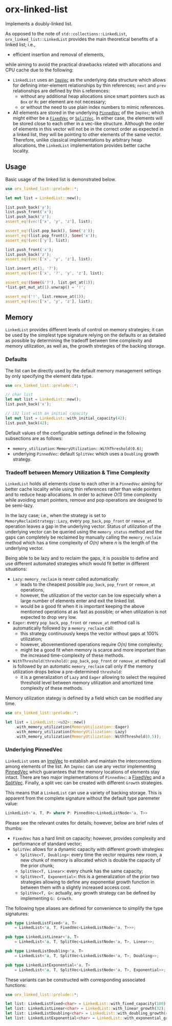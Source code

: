 # orx-linked-list

Implements a doubly-linked list.

As opposed to the note of `std::collections::LinkedList`, `orx_linked_list::LinkedList` provides the main theoretical benefits of a linked list; i.e.,
 
* efficient insertion and removal of elements,
 
while aiming to avoid the practical drawbacks related with allocations and CPU cache due to the following:

* `LinkedList` uses an [`ImpVec`](https://crates.io/crates/orx-imp-vec) as the underlying data structure which allows for defining inter-element relationships by thin references; `next` and `prev` relationships are defined by thin `&` references:
    * without any additional heap allocations since smart pointers such as `Box` or `Rc` per element are not necessary;
    * or without the need to use plain index numbers to mimic references.
* All elements are stored in the underlying [`PinnedVec`](https://crates.io/crates/orx-pinned-vec) of the `ImpVec`; which might either be a [`FixedVec`](https://crates.io/crates/orx-fixed-vec) or [`SplitVec`](https://crates.io/crates/orx-split-vec). In either case, the elements will be stored close to each other in a vec-like structure. Although the order of elements in this vector will not be in the correct order as expected in a linked list, they will be pointing to other elements of the same vector. Therefore, unlike classical implementations by arbitrary heap allocations, the `LinkedList` implementation provides better cache locality.

## Usage

Basic usage of the linked list is demonstrated below.

```rust
use orx_linked_list::prelude::*;

let mut list = LinkedList::new();

list.push_back('y');
list.push_front('x');
list.push_back('z');
assert_eq!(vec!['x', 'y', 'z'], list);

assert_eq!(list.pop_back(), Some('z'));
assert_eq!(list.pop_front(), Some('x'));
assert_eq!(vec!['y'], list);

list.push_front('x');
list.push_back('z');
assert_eq!(vec!['x', 'y', 'z'], list);

list.insert_at(1, '?');
assert_eq!(vec!['x', '?', 'y', 'z'], list);

assert_eq!(Some(&'?'), list.get_at(1));
*list.get_mut_at(1).unwrap() = '!';

assert_eq!('!', list.remove_at(1));
assert_eq!(vec!['x', 'y', 'z'], list);
```

## Memory

`LinkedList` provides different levels of control on memory strategies; it can be used by the simplest type signature relying on the defaults or as detailed as possible by determining the tradeoff between time complexity and memory utilization, as well as, the growth stretegies of the backing storage.

### Defaults

The list can be directly used by the default memory management settings by only specifying the element data type.

```rust
use orx_linked_list::prelude::*;

// char list
let mut list = LinkedList::new();
list.push_back('x');

// i32 list with an initial capacity
let mut list = LinkedList::with_initial_capacity(42);
list.push_back(42);
```

Default values of the configurable settings defined in the following subsections are as follows:

* `memory_utilization`: `MemoryUtilization::WithThreshold(0.6)`;
* underlying `PinnedVec`: default `SplitVec` which uses a `Doubling` growth strategy.

### Tradeoff between Memory Utilization & Time Complexity

`LinkedList` holds all elements close to each other in a `PinnedVec` aiming for better cache locality while using thin references rather than wide pointers and to reduce heap allocations. In order to achieve *O(1)* time complexity while avoiding smart pointers, remove and pop operations are designed to be semi-lazy.

In the lazy case; i.e., when the strategy is set to `MemoryReclaimStrategy::Lazy`, every `pop_back`, `pop_front` or `remove_at` operation leaves a gap in the underlying vector. Status of utilization of the underlying vector can be queried using the `memory_status` method and the gaps can completely be reclaimed by manually calling the `memory_reclaim` method which has a time complexity of *O(n)* where *n* is the length of the underlying vector.

Being able to be lazy and to reclaim the gaps, it is possible to define and use different automated strategies which would fit better in different situations: 

* `Lazy`: `memory_reclaim` is never called automatically:
    * leads to the cheapest possible `pop_back`, `pop_front` or `remove_at` operations,
    * however, the utilization of the vector can be low especially when a large number of elements enter and exit the linked list.
    * would be a good fit when it is important keeping the above mentioned operations at as fast as possible; or when utilization is not expected to drop very low.
* `Eager`: every `pop_back`, `pop_front` or `remove_at` method call is automatically followed by a `memory_reclaim` call:
    * this strategy continuously keeps the vector without gaps at 100% utilization;
    * however, abovementioned operations require *O(n)* time complexity;
    * might be a good fit when memory is scarce and more important than the increased time-complexity of these methods.
* `WithThreshold(threshold)`: `pop_back`, `pop_front` or `remove_at` method call is followed by an automatic `memory_reclaim` call only if the memory utilization drops below a pre-determined `threshold`:
    * it is a generalization of `Lazy` and `Eager` allowing to select the required threshold level between memory utilization and amortized time complexity of these methods.

Memory utilization stategy is defined by a field which can be modified any time.

```rust
use orx_linked_list::prelude::*;

let list = LinkedList::<u32>::new()
    .with_memory_utilization(MemoryUtilization::Eager)
    .with_memory_utilization(MemoryUtilization::Lazy)
    .with_memory_utilization(MemoryUtilization::WithThreshold(0.5));
```


### Underlying PinnedVec

`LinkedList` uses an [ImpVec](https://crates.io/crates/orx-imp-vec) to establish and maintain the interconnections among elements of the list. An `ImpVec` can use any vector implementing [PinnedVec](https://crates.io/crates/orx-pinned-vec) which guarantees that the memory locations of elements stay intact. There are two major implementations of `PinnedVec`: a [FixedVec](https://crates.io/crates/orx-fixed-vec) and a [SplitVec](https://crates.io/crates/orx-split-vec). Finally, a split vec can be created with different `Growth` strategies.

This means that a `LinkedList` can use a variety of backing storage. This is apparent from the complete signature without the default type paremeter value:

```rust ignore
LinkedList<'a, T, P> where P: PinnedVec<LinkedListNode<'a, T>>
```

Please see the relevant crates for details; however, below are brief rules of thumbs:

* `FixedVec` has a hard limit on capacity; however, provides complexity and performance of standard vector;
* `SplitVec` allows for a dynamic capacity with different growth strategies:
    * `SplitVec<T, Doubling>`: every time the vector requires new room, a new chunk of memory is allocated which is double the capacity of the prior chunk;
    * `SplitVec<T, Linear>`: every chunk has the same capacity;
    * `SplitVec<T, Exponential>`: this is a generalization of the prior two strategies allowing to define any exponential growth function in between them with a slightly increased access cost.
    * `SplitVec<T, G>`: actually, any growth strategy can be defined by implementing `G: Growth`.

The following type aliases are defined for convenience to simplify the type signatures:

```rust ignore
pub type LinkedListFixed<'a, T>
    = LinkedList<'a, T, FixedVec<LinkedListNode<'a, T>>>;

pub type LinkedListLinear<'a, T>
    = LinkedList<'a, T, SplitVec<LinkedListNode<'a, T>, Linear>>;

pub type LinkedListDoubling<'a, T>
    = LinkedList<'a, T, SplitVec<LinkedListNode<'a, T>, Doubling>>;

pub type LinkedListExponential<'a, T>
    = LinkedList<'a, T, SplitVec<LinkedListNode<'a, T>, Exponential>>;
```

These variants can be constructed with corresponding associated functions:

```rust
use orx_linked_list::prelude::*;

let list: LinkedListFixed<char> = LinkedList::with_fixed_capacity(100);
let list: LinkedListLinear<char> = LinkedList::with_linear_growth(32);
let list: LinkedListDoubling<char> = LinkedList::with_doubling_growth(4);
let list: LinkedListExponential<char> = LinkedList::with_exponential_growth(4, 1.5);
```

